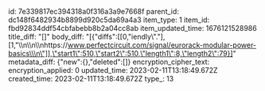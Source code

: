 id: 7e339817ec394318a0f316a3a9e7668f
parent_id: dc148f6482934b8899d920c5da69a4a3
item_type: 1
item_id: fbd92834ddf54cbfabebb8b2a04cc8ab
item_updated_time: 1676121528986
title_diff: "[]"
body_diff: "[{\"diffs\":[[0,\"iendly\\\".\"],[1,\"\\\n\\\n\\\nhttps://www.perfectcircuit.com/signal/eurorack-modular-power-basics\\\n\"]],\"start1\":510,\"start2\":510,\"length1\":8,\"length2\":79}]"
metadata_diff: {"new":{},"deleted":[]}
encryption_cipher_text: 
encryption_applied: 0
updated_time: 2023-02-11T13:18:49.672Z
created_time: 2023-02-11T13:18:49.672Z
type_: 13